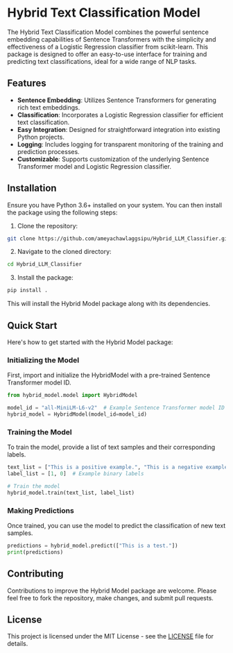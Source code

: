 # Hybrid Text Classification Model

The Hybrid Text Classification Model combines the powerful sentence embedding capabilities of Sentence Transformers with the simplicity and effectiveness of a Logistic Regression classifier from scikit-learn. This package is designed to offer an easy-to-use interface for training and predicting text classifications, ideal for a wide range of NLP tasks.

## Features

- **Sentence Embedding**: Utilizes Sentence Transformers for generating rich text embeddings.
- **Classification**: Incorporates a Logistic Regression classifier for efficient text classification.
- **Easy Integration**: Designed for straightforward integration into existing Python projects.
- **Logging**: Includes logging for transparent monitoring of the training and prediction processes.
- **Customizable**: Supports customization of the underlying Sentence Transformer model and Logistic Regression classifier.

## Installation

Ensure you have Python 3.6+ installed on your system. You can then install the package using the following steps:

1. Clone the repository:

```bash
git clone https://github.com/ameyachawlaggsipu/Hybrid_LLM_Classifier.git
```

2. Navigate to the cloned directory:

```bash
cd Hybrid_LLM_Classifier
```

3. Install the package:

```bash
pip install .
```

This will install the Hybrid Model package along with its dependencies.

## Quick Start

Here's how to get started with the Hybrid Model package:

### Initializing the Model

First, import and initialize the HybridModel with a pre-trained Sentence Transformer model ID.

```python
from hybrid_model.model import HybridModel

model_id = "all-MiniLM-L6-v2"  # Example Sentence Transformer model ID
hybrid_model = HybridModel(model_id=model_id)
```

### Training the Model

To train the model, provide a list of text samples and their corresponding labels.

```python
text_list = ["This is a positive example.", "This is a negative example."]
label_list = [1, 0]  # Example binary labels

# Train the model
hybrid_model.train(text_list, label_list)
```

### Making Predictions

Once trained, you can use the model to predict the classification of new text samples.

```python
predictions = hybrid_model.predict(["This is a test."])
print(predictions)
```

## Contributing

Contributions to improve the Hybrid Model package are welcome. Please feel free to fork the repository, make changes, and submit pull requests.

## License

This project is licensed under the MIT License - see the [LICENSE](LICENSE) file for details.
